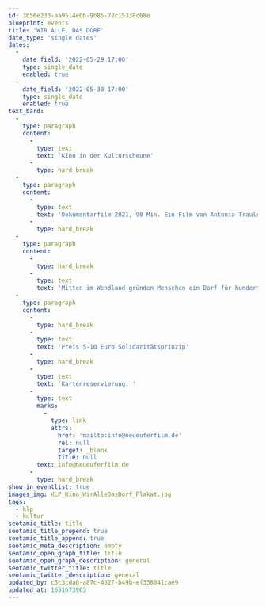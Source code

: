 ```yaml
---
id: 3b56e233-aa95-4e0b-9b85-72c15338c68e
blueprint: events
title: 'WIR ALLE. DAS DORF'
date_type: 'single dates'
dates:
  -
    date_field: '2022-05-29 17:00'
    type: single_date
    enabled: true
  -
    date_field: '2022-05-30 17:00'
    type: single_date
    enabled: true
text_bard:
  -
    type: paragraph
    content:
      -
        type: text
        text: 'Kino in der Kulturscheune'
      -
        type: hard_break
  -
    type: paragraph
    content:
      -
        type: text
        text: 'Dokumentarfilm 2021, 90 Min. Ein Film von Antonia Traulsen, Claire Roggan'
      -
        type: hard_break
  -
    type: paragraph
    content:
      -
        type: hard_break
      -
        type: text
        text: 'Mitten im Wendland gründen Menschen ein Dorf für hundert Alte, hundert Geflüchtete und hundert Junge. Im Anschluss Filmgespräch mit den Filmemacherinnen und Dorfbewohner*Innen'
  -
    type: paragraph
    content:
      -
        type: hard_break
      -
        type: text
        text: 'Preis 5-10 Euro Solidaritätsprinzip'
      -
        type: hard_break
      -
        type: text
        text: 'Kartenreservierung: '
      -
        type: text
        marks:
          -
            type: link
            attrs:
              href: 'mailto:info@neueuferfilm.de'
              rel: null
              target: _blank
              title: null
        text: info@neueuferfilm.de
      -
        type: hard_break
show_in_eventlist: true
images_img: KLP_Kino_WirAlleDasDorf_Plakat.jpg
tags:
  - klp
  - kultur
seotamic_title: title
seotamic_title_prepend: true
seotamic_title_append: true
seotamic_meta_description: empty
seotamic_open_graph_title: title
seotamic_open_graph_description: general
seotamic_twitter_title: title
seotamic_twitter_description: general
updated_by: c5c3cda0-a87c-4527-b49b-ef338041cae9
updated_at: 1651673963
---
```


